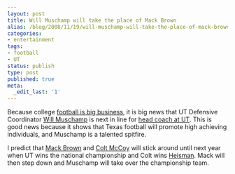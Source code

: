 ```yaml
---
layout: post
title: Will Muschamp will take the place of Mack Brown
alias: /blog/2008/11/19/will-muschamp-will-take-the-place-of-mack-brown/
categories:
- entertainment
tags:
- football
- UT
status: publish
type: post
published: true
meta:
  _edit_last: '1'
---
```

Because college <a title="seth holloway dot com college football is big business" href="http://sethholloway.com/blog/?p=331" target="_blank">football is big business</a>, it is big news that UT Defensive Coordinator <a title="wikipedia Will Muschamp" href="http://en.wikipedia.org/wiki/Will_Muschamp" target="_blank">Will Muschamp</a> is next in line for <a title="Daily Texan" href="http://www.dailytexanonline.com/football_muschamp_seals_future_in_texas" target="_blank">head coach at UT</a>. This is good news because it shows that Texas football will promote high achieving individuals, and Muschamp is a talented spitfire.

I predict that <a title="Mack Brown" href="http://en.wikipedia.org/wiki/Mack_Brown" target="_blank">Mack Brown</a> and <a title="Colt McCoy" href="http://en.wikipedia.org/wiki/Colt_McCoy" target="_blank">Colt McCoy</a> will stick around until next year when UT wins the national championship and Colt wins <a title="Heisman Trophy" href="http://www.heisman.com/" target="_blank">Heisman</a>. Mack will then step down and Muschamp will take over the championship team.
